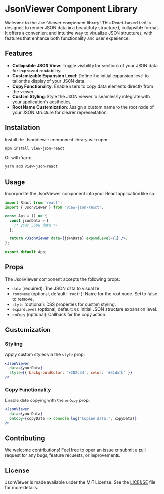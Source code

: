 # JsonViewer Component Library

Welcome to the JsonViewer component library! This React-based tool is designed to render JSON data in a beautifully structured, collapsible format. It offers a convenient and intuitive way to visualize JSON structures, with features that enhance both functionality and user experience.

## Features

- **Collapsible JSON View**: Toggle visibility for sections of your JSON data for improved readability.
- **Customizable Expansion Level**: Define the initial expansion level to tailor the display of your JSON data.
- **Copy Functionality**: Enable users to copy data elements directly from the viewer.
- **Custom Styling**: Style the JSON viewer to seamlessly integrate with your application's aesthetics.
- **Root Name Customization**: Assign a custom name to the root node of your JSON structure for clearer representation.

## Installation

Install the JsonViewer component library with npm:

```bash
npm install view-json-react
```

Or with Yarn:

```bash
yarn add view-json-react
```

## Usage

Incorporate the JsonViewer component into your React application like so:

```jsx
import React from 'react';
import { JsonViewer } from 'view-json-react';

const App = () => {
  const jsonData = {
    /* your JSON data */
  };

  return <JsonViewer data={jsonData} expandLevel={1} />;
};

export default App;
```

## Props

The JsonViewer component accepts the following props:

- `data` (required): The JSON data to visualize.
- `rootName` (optional, default: `'root'`): Name for the root node. Set to false to remove.
- `style` (optional): CSS properties for custom styling.
- `expandLevel` (optional, default: `0`): Initial JSON structure expansion level.
- `onCopy` (optional): Callback for the copy action.

## Customization

### Styling

Apply custom styles via the `style` prop:

```jsx
<JsonViewer
  data={yourData}
  style={{ backgroundColor: '#282c34', color: '#61dafb' }}
/>
```

### Copy Functionality

Enable data copying with the `onCopy` prop:

```jsx
<JsonViewer
  data={yourData}
  onCopy={copyData => console.log('Copied data:', copyData)}
/>
```

## Contributing

We welcome contributions! Feel free to open an issue or submit a pull request for any bugs, feature requests, or improvements.

## License

JsonViewer is made available under the MIT License. See the [LICENSE](./LICENSE) file for more details.
